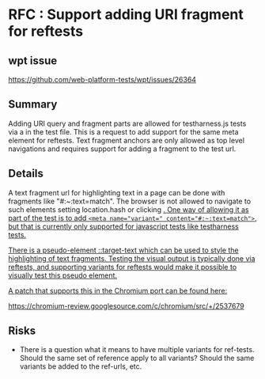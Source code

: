 # RFC : Support adding URI fragment for reftests

## wpt issue

https://github.com/web-platform-tests/wpt/issues/26364

## Summary

Adding URI query and fragment parts are allowed for testharness.js tests via a
<meta name="variant"> in the test file. This is a request to add support for
the same meta element for reftests. Text fragment anchors are only allowed as
top level navigations and requires support for adding a fragment to the test
url.

## Details

A text fragment url for highlighting text in a page can be done with fragments
like "#:~:text=match". The browser is not allowed to navigate to such elements
setting location.hash or clicking <a href="#:~:text=match">. One way of
allowing it as part of the test is to add
```<meta name="variant=" content="#:~:text=match">```, but that is currently
only supported for javascript tests like testharness tests.

There is a pseudo-element ::target-text which can be used to style the
highlighting of text fragments. Testing the visual output is typically done
via reftests, and supporting variants for reftests would make it possible to
visually test this pseudo element.

A patch that supports this in the Chromium port can be found here:

https://chromium-review.googlesource.com/c/chromium/src/+/2537679


## Risks

* There is a question what it means to have multiple variants for ref-tests.
  Should the same set of reference apply to all variants? Should the same
  variants be added to the ref-urls, etc.
